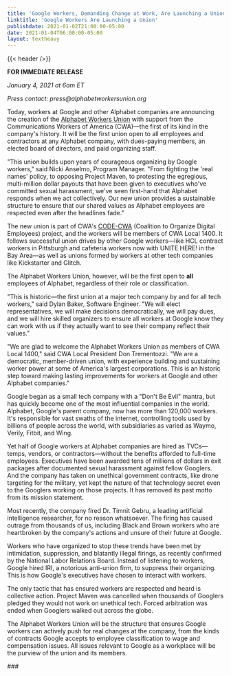```yaml
---
title: 'Google Workers, Demanding Change at Work, Are Launching a Union With the Communications Workers of America'
linktitle: 'Google Workers Are Launching a Union'
publishdate: 2021-01-02T21:00:00-05:00
date: 2021-01-04T06:00:00-05:00
layout: textheavy
---
```


{{< header />}}

**FOR IMMEDIATE RELEASE**

_January 4, 2021 at 6am ET_

_Press contact: press@alphabetworkersunion.org_

Today, workers at Google and other Alphabet companies are announcing the creation of the [Alphabet Workers Union](http://alphabetworkersunion.org) with support from the Communications Workers of America (CWA)—the first of its kind in the company's history. It will be the first union open to all employees and contractors at any Alphabet company, with dues-paying members, an elected board of directors, and paid organizing staff.

"This union builds upon years of courageous organizing by Google workers," said Nicki Anselmo, Program Manager. "From fighting the 'real names' policy, to opposing Project Maven, to protesting the egregious, multi-million dollar payouts that have been given to executives who've committed sexual harassment, we've seen first-hand that Alphabet responds when we act collectively. Our new union provides a sustainable structure to ensure that our shared values as Alphabet employees are respected even after the headlines fade."

The new union is part of CWA's [CODE-CWA](https://www.code-cwa.org) (Coalition to Organize Digital Employees) project, and the workers will be members of CWA Local 1400. It follows successful union drives by other Google workers—like HCL contract workers in Pittsburgh and cafeteria workers now with UNITE HERE! in the Bay Area—as well as unions formed by workers at other tech companies like Kickstarter and Glitch.

The Alphabet Workers Union, however, will be the first open to **all** employees of Alphabet, regardless of their role or classification.

"This is historic—the first union at a major tech company by and for all tech workers," said Dylan Baker, Software Engineer. "We will elect representatives, we will make decisions democratically, we will pay dues, and we will hire skilled organizers to ensure all workers at Google know they can work with us if they actually want to see their company reflect their values."

"We are glad to welcome the Alphabet Workers Union as members of CWA Local 1400," said CWA Local President Don Trementozzi. "We are a democratic, member-driven union, with experience building and sustaining worker power at some of America's largest corporations. This is an historic step toward making lasting improvements for workers at Google and other Alphabet companies."

Google began as a small tech company with a "Don't Be Evil" mantra, but has quickly become one of the most influential companies in the world. Alphabet, Google's parent company, now has more than 120,000 workers. It's responsible for vast swaths of the internet, controlling tools used by billions of people across the world, with subsidiaries as varied as Waymo, Verily, Fitbit, and Wing.

Yet half of Google workers at Alphabet companies are hired as TVCs—temps, vendors, or contractors—without the benefits afforded to full-time employees. Executives have been awarded tens of millions of dollars in exit packages after documented sexual harassment against fellow Googlers. And the company has taken on unethical government contracts, like drone targeting for the military, yet kept the nature of that technology secret even to the Googlers working on those projects. It has removed its past motto from its mission statement.

Most recently, the company fired Dr. Timnit Gebru, a leading artificial intelligence researcher, for no reason whatsoever. The firing has caused outrage from thousands of us, including Black and Brown workers who are heartbroken by the company's actions and unsure of their future at Google.

Workers who have organized to stop these trends have been met by intimidation, suppression, and blatantly illegal firings, as recently confirmed by the National Labor Relations Board. Instead of listening to workers, Google hired IRI, a notorious anti-union firm, to suppress their organizing. This is how Google's executives have chosen to interact with workers.

The only tactic that has ensured workers are respected and heard is collective action. Project Maven was cancelled when thousands of Googlers pledged they would not work on unethical tech. Forced arbitration was ended when Googlers walked out across the globe.

The Alphabet Workers Union will be the structure that ensures Google workers can actively push for real changes at the company, from the kinds of contracts Google accepts to employee classification to wage and compensation issues. All issues relevant to Google as a workplace will be the purview of the union and its members.

\#\#\#
